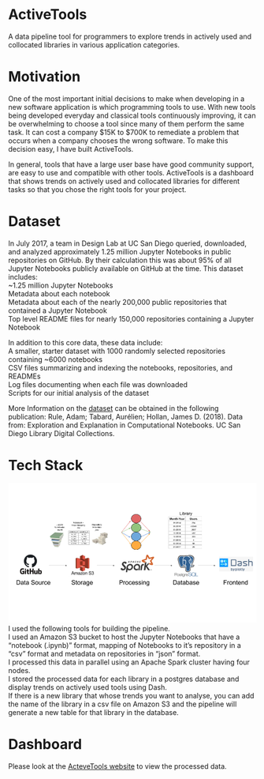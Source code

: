 # ActiveTools
A data pipeline tool for programmers to explore trends in actively used and collocated libraries in various application categories.

# Motivation
One of the most important initial decisions to make when developing in a new software application is which programming tools to use. With new tools being developed everyday and classical tools continuously improving, it can be overwhelming to choose a tool since many of them perform the same task. It can cost a company $15K to $700K to remediate a problem that occurs when a company chooses the wrong software. To make this decision easy, I have built ActiveTools. 

In general, tools that have a large user base have good community support, are easy to use and compatible with other tools. ActiveTools is a dashboard that shows trends on actively used and collocated libraries for different tasks so that you chose the right tools for your project. 

# Dataset

In July 2017, a team in Design Lab at UC San Diego queried, downloaded, and analyzed approximately 1.25 million Jupyter Notebooks in public repositories on GitHub. By their calculation this was about 95% of all Jupyter Notebooks publicly available on GitHub at the time. This dataset includes: \
~1.25 million Jupyter Notebooks \
Metadata about each notebook \
Metadata about each of the nearly 200,000 public repositories that contained a Jupyter Notebook \
Top level README files for nearly 150,000 repositories containing a Jupyter Notebook

In addition to this core data, these data include: \
A smaller, starter dataset with 1000 randomly selected repositories containing ~6000 notebooks \
CSV files summarizing and indexing the notebooks, repositories, and READMEs \
Log files documenting when each file was downloaded \
Scripts for our initial analysis of the dataset 

More Information on the [dataset](https://library.ucsd.edu/dc/object/bb2733859v) can be obtained in the following publication:
Rule, Adam; Tabard, Aurélien; Hollan, James D. (2018). Data from: Exploration and Explanation in Computational Notebooks. UC San Diego Library Digital Collections.


# Tech Stack
![Tech stack used in ActeveTools](https://github.com/gauravsm31/ActiveTools/blob/master/Image/TechStack.png)
I used the following tools for building the pipeline. \
I used an Amazon S3 bucket to host the Jupyter Notebooks that have a “notebook (.ipynb)” format, mapping of Notebooks to it’s repository in a “csv” format and metadata on repositories in “json” format. \
I processed this data in parallel using an Apache Spark cluster having four nodes. \
I stored the processed data for each library in a postgres database and display trends on actively used tools using Dash. \
If there is a new library that whose trends you want to analyse, you can add the name of the library in a csv file on Amazon S3 and the pipeline will generate a new table for that library in the database.

# Dashboard
Please look at the [ActeveTools website](www.activetools.xyz) to view the processed data. 
